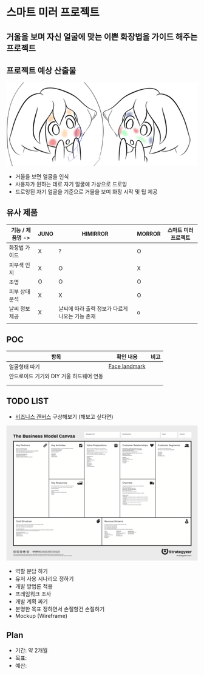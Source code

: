 # 스마트 미러 프로젝트
거울을 보며 자신 얼굴에 맞는 이쁜 화장법을 가이드 해주는 프로젝트
------------

## 프로젝트 예상 산출물

<img src="img/prototype.png">

- 거울을 보면 얼굴을 인식
- 사용자가 원하는 데로 자기 얼굴에 가상으로 드로잉
- 드로잉된 자기 얼굴을 기준으로 거울을 보며 화장 시작 및 팁 제공

## 유사 제품

| 기능 / 제품명 ->  | JUNO  | HIMIRROR  | MORROR  | 스마트 미러 프로젝트  |
|---|---|---|---|---|
| 화장법 가이드  | X  | ?  | O  |   |
| 피부색 인지  | X  | O  | X  |   |
| 조명  | O  | O  | O  |   |
| 피부 상태 분석  | X  | X  | O  |   |
| 날씨 정보 제공  | X  | 날씨에 따라 출력 정보가 다르게 나오는 기능 존재  | o  |   |
|   |   |   |   |   |

## POC

| 항목  | 확인 내용  | 비고  |
|---|---|---|
| 얼굴형태 따기 | [Face landmark](https://docs.opencv.org/3.4/d2/d42/tutorial_face_landmark_detection_in_an_image.html)  |   |
| 안드로이드 기기와 DIY 거울 하드웨어 연동  |   |   |
|   |   |   |
|   |   |   |

## TODO LIST

- [비즈니스 캔버스](http://blog.naver.com/PostView.nhn?blogId=whyble&logNo=220650085873) 구상해보기 (해보고 싶다면)

<img src="img/BMC.png">

- 역할 분담 하기
- 유저 사용 시나리오 정하기
- 개발 방법론 적용
- 프레임워크 조사
- 개발 계획 짜기
- 분명한 목표 정하면서 손절할건 손절하기
- Mockup (Wireframe)

## Plan

- 기간: 약 2개월
- 목표: 
- 예산: 
